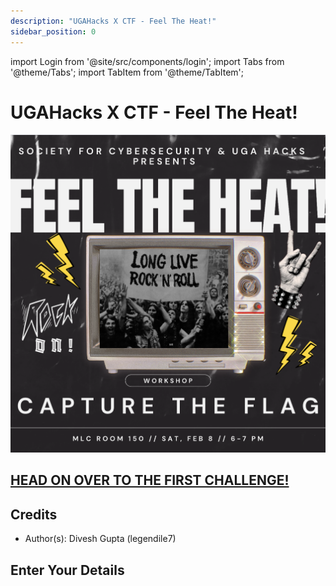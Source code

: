 ```yaml
---
description: "UGAHacks X CTF - Feel The Heat!"
sidebar_position: 0
---
```


import Login from '@site/src/components/login';
import Tabs from '@theme/Tabs';
import TabItem from '@theme/TabItem';

# UGAHacks X CTF - Feel The Heat!

![Message](./assets/ugahacksxscs-post.png)

## [HEAD ON OVER TO THE FIRST CHALLENGE!](nu-hair)

## Credits

- Author(s): Divesh Gupta (legendile7)

## Enter Your Details

<Login />
